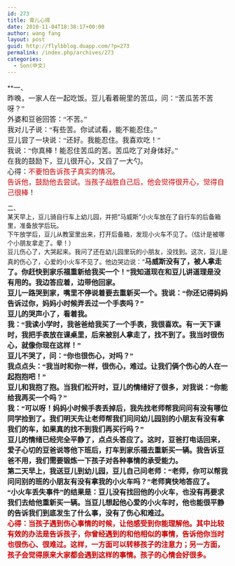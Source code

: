 ```yaml
---
id: 273
title: 育儿心得
date: 2010-11-04T18:38:17+00:00
author: wang fang
layout: post
guid: http://flylbblog.duapp.com/?p=273
permalink: /index.php/archives/273
categories:
  - Son(中文)
---
```

**<span style="font-size: medium;"><span style="font-family: 楷体_GB2312;">一、<br /> 昨晚，一家人在一起吃饭。豆儿看着碗里的苦瓜，问：“苦瓜苦不苦呀？”<br /> 外婆和豆爸回答：“不苦。”<br /> 我对儿子说：“有些苦。你试试看，能不能忍住。”<br /> 豆儿尝了一块说：“还好。我能忍住。我喜欢吃！”<br /> 我说：“你真棒！能忍住苦瓜的苦。苦瓜吃了对身体好。”<br /> 在我的鼓励下，豆儿很开心，又舀了一大勺。<br /> 心得：<span style="color: #cc0000;">不要怕告诉孩子真实的情况</span>。<br /> <span style="color: #cc0000;">告诉他，鼓励他去尝试。当孩子战胜自己后，他会觉得很开心，觉得自己很棒</span>！</p> 

<p>
  二、<br /> 某天早上，豆儿骑自行车上幼儿园，并把“马威斯”小火车放在了自行车的后备箱里，准备放学后玩。<br /> 下午放学后，豆儿从教室里出来，打开后备箱，发现小火车不见了。（估计是被哪个小朋友拿走了。晕！）<br /> 豆儿伤心了，大哭起来。我问了还在幼儿园里玩的小朋友，没找到。这次，豆儿是真的伤心了，心爱的小火车不见了。他边哭边说：“</span></span></b><b><span style="font-size: medium;"><span style="font-family: 楷体_GB2312;">马威斯没有了，被人拿走了。你赶快到家乐福重新给我买一个！</span></span></b><b><span style="font-size: medium;"><span style="font-family: 楷体_GB2312;">”我知道现在和豆儿讲道理是没有用的。我边答应着，边带他回家。<br /> 豆儿一路哭到家，嘴里不停说着要去重新买一个。我说：“你还记得妈妈告诉过你，妈妈小时候弄丢过一个手表吗？”<br /> 豆儿的哭声小了，看着我。<br /> 我：“我读小学时，我爸爸给我买了一个手表，我很喜欢。有一天下课时，我把手表放在课桌里，后来被别人拿走了，找不到了。我当时很伤心，就像你现在这样！”<br /> 豆儿不哭了，问：“你也很伤心，对吗？”<br /> 我点点头：“我当时和你一样，很伤心，难过。让我们俩个伤心的人在一起抱抱吧！”<br /> 豆儿和我抱了抱。当我们松开时，豆儿的情绪好了很多，对我说：“你能给我再买一个吗？”<br /> 我：“可以呀！妈妈小时候手表丢掉后，我先找老师帮我问问有没有哪位同学捡到了。我们明天先让老师帮我们问问幼儿园别的小朋友有没有拿我们的车，如果真的找不到我们再买行吗？”<br /> 豆儿的情绪已经完全平静了，点点头答应了。这时，豆爸打电话回来，爱子心切的豆爸说等他下班后，打车到家乐福去重新买一辆。我告诉豆爸不用，我们需要锻炼一下孩子对各种事情的承受能力。<br /> 第二天早上，我送豆儿到幼儿园，豆儿自己问老师：“老师，你可以帮我问问别的班的小朋友有没有拿我的小火车吗？”老师爽快地答应了。<br /> “小火车丢失事件”的结果是：豆儿没有找回他的小火车，也没有再要求我们去给他重新买一辆。当豆儿想起他心爱的小火车时，他也能很平静的告诉我们到底发生了什么事，没有了伤心和难过。<br /> <span style="color: #cc0000;">心得：当孩子遇到伤心事情的时候，让他感受到你能理解他。其中比较有效的办法是告诉孩子，你曾经遇到的和他相似的事情，告诉他你当时也很伤心、很难过。这样，一方面可以转移孩子的注意力；另一方面，孩子会觉得原来大家都会遇到这样的事情。孩子的心情会好很多。</span></span></span></b>
</p>